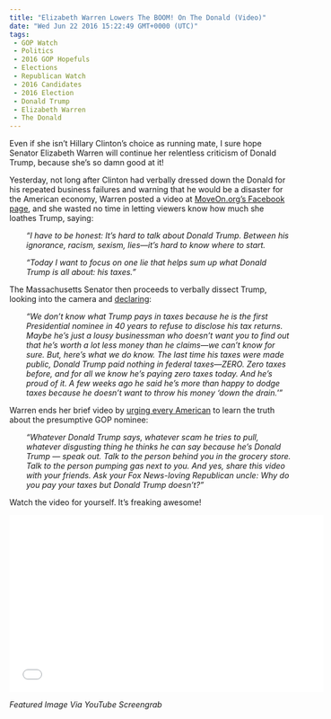 ```yaml
---
title: "Elizabeth Warren Lowers The BOOM! On The Donald (Video)"
date: "Wed Jun 22 2016 15:22:49 GMT+0000 (UTC)"
tags: 
 - GOP Watch
 - Politics
 - 2016 GOP Hopefuls
 - Elections
 - Republican Watch
 - 2016 Candidates
 - 2016 Election
 - Donald Trump
 - Elizabeth Warren
 - The Donald
---
```

<p><!-- Quick Adsense WordPress Plugin: http://quicksense.net/ --></p><p>Even if she isn&#x2019;t Hillary Clinton&#x2019;s choice as running mate, I sure hope Senator Elizabeth Warren will continue her relentless criticism of Donald Trump, because she&#x2019;s so damn good at it!</p><p>Yesterday, not long after Clinton had verbally dressed down the Donald for his repeated business failures and warning that he would be a disaster for the American economy, Warren posted a video at <a href="https://www.facebook.com/moveon/videos/10153533408700493/" onclick="__gaTracker(&apos;send&apos;, &apos;event&apos;, &apos;outbound-article&apos;, &apos;https://www.facebook.com/moveon/videos/10153533408700493/&apos;, &apos;MoveOn.org\&apos;s Facebook page&apos;);" target="_blank">MoveOn.org&#x2019;s Facebook page</a>, and she wasted no time in letting viewers know how much she loathes Trump, saying:</p><p style="padding-left: 30px;"><em>&#x201C;I have to be honest: It&#x2019;s hard to talk about Donald Trump. Between his ignorance, racism, sexism, lies&#x2014;it&#x2019;s hard to know where to start.</em></p><p style="padding-left: 30px;"><em>&#x201C;Today I want to focus on one lie that helps sum up what Donald Trump is all about: his taxes.&#x201D;</em></p><p>The Massachusetts Senator then proceeds to verbally dissect Trump, looking into the camera and <a href="https://www.facebook.com/moveon/videos/10153533408700493/" onclick="__gaTracker(&apos;send&apos;, &apos;event&apos;, &apos;outbound-article&apos;, &apos;https://www.facebook.com/moveon/videos/10153533408700493/&apos;, &apos;declaring&apos;);" target="_blank">declaring</a>:</p><p style="padding-left: 30px;"><em>&#x201C;We don&#x2019;t know what Trump pays in taxes because he is the first Presidential nominee in 40 years to refuse to disclose his tax returns. Maybe he&#x2019;s just a lousy businessman who doesn&#x2019;t want you to find out that he&#x2019;s worth a lot less money than he claims&#x2014;we can&#x2019;t know for sure. But, here&#x2019;s what we do know. The last time his taxes were made public, Donald Trump paid nothing in federal taxes&#x2014;ZERO. Zero taxes before, and for all we know he&#x2019;s paying zero taxes today. And he&#x2019;s proud of it. A few weeks ago he said he&#x2019;s more than happy to dodge taxes because he doesn&#x2019;t want to throw his money &#x2018;down the drain.&apos;&#x201D;</em></p><p>Warren ends her brief video by <a href="https://www.facebook.com/moveon/videos/10153533408700493/" onclick="__gaTracker(&apos;send&apos;, &apos;event&apos;, &apos;outbound-article&apos;, &apos;https://www.facebook.com/moveon/videos/10153533408700493/&apos;, &apos;urging every American&apos;);" target="_blank">urging every American</a> to learn the truth about the presumptive GOP nominee:</p><p style="padding-left: 30px;"><em>&#x201C;Whatever Donald Trump says, whatever scam he tries to pull, whatever disgusting thing he thinks he can say because he&#x2019;s Donald Trump &#x2014; speak out. Talk to the person behind you in the grocery store. Talk to the person pumping gas next to you. And yes, share this video with your friends. Ask your Fox News-loving Republican uncle: Why do you pay your taxes but Donald Trump doesn&#x2019;t?&#x201D;</em></p><p>Watch the video for yourself. It&#x2019;s freaking awesome!</p><p><!-- Quick Adsense WordPress Plugin: http://quicksense.net/ --></p><p><iframe style="border: none; overflow: hidden;" src="//www.facebook.com/plugins/video.php?href=https%3A%2F%2Fwww.facebook.com%2Fmoveon%2Fvideos%2F10153533408700493%2F&amp;show_text=0&amp;width=560" width="560" height="315" frameborder="0" scrolling="no" allowfullscreen="allowfullscreen"></iframe></p><p><em>Featured Image Via YouTube Screengrab</em></p><div style="font-size:0px;height:0px;line-height:0px;margin:0;padding:0;clear:both"></div>